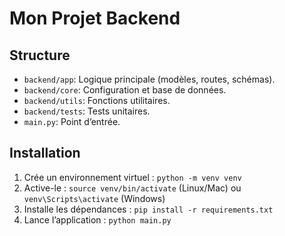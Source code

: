 # Mon Projet Backend
## Structure
- `backend/app`: Logique principale (modèles, routes, schémas).
- `backend/core`: Configuration et base de données.
- `backend/utils`: Fonctions utilitaires.
- `backend/tests`: Tests unitaires.
- `main.py`: Point d’entrée.
## Installation
1. Crée un environnement virtuel : `python -m venv venv`
2. Active-le : `source venv/bin/activate` (Linux/Mac) ou `venv\Scripts\activate` (Windows)
3. Installe les dépendances : `pip install -r requirements.txt`
4. Lance l’application : `python main.py`
